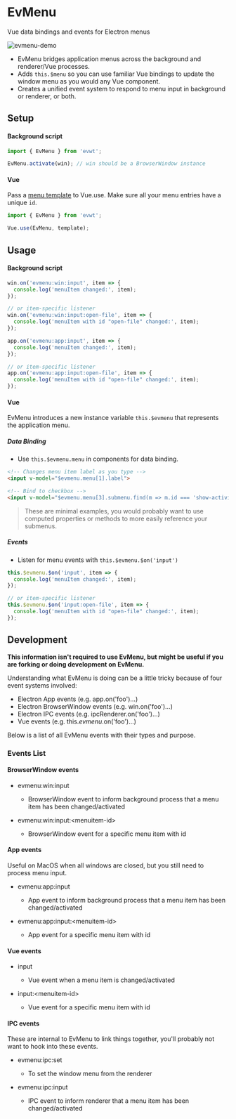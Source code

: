 # EvMenu

Vue data bindings and events for Electron menus

![evmenu-demo](https://user-images.githubusercontent.com/611996/89112631-2654df00-d42b-11ea-8f7a-eec2c9ab4e83.gif)

- EvMenu bridges application menus across the background and renderer/Vue processes.
- Adds `this.$menu` so you can use familiar Vue bindings to update the window menu as you would any Vue component.
- Creates a unified event system to respond to menu input in background or renderer, or both.

## Setup

#### Background script

```js
import { EvMenu } from 'evwt';

EvMenu.activate(win); // win should be a BrowserWindow instance
```

#### Vue

Pass a [menu template](https://www.electronjs.org/docs/api/menu#main-process) to Vue.use. Make sure all your menu entries have a unique `id`.

```js
import { EvMenu } from 'evwt';

Vue.use(EvMenu, template);
```

## Usage

#### Background script

```js
win.on('evmenu:win:input', item => {
  console.log('menuItem changed:', item);
});

// or item-specific listener
win.on('evmenu:win:input:open-file', item => {
  console.log('menuItem with id "open-file" changed:', item);
});
```

```js
app.on('evmenu:app:input', item => {
  console.log('menuItem changed:', item);
});

// or item-specific listener
app.on('evmenu:app:input:open-file', item => {
  console.log('menuItem with id "open-file" changed:', item);
});
```

#### Vue

EvMenu introduces a new instance variable `this.$evmenu` that represents the application menu.

##### Data Binding

* Use `this.$evmenu.menu` in components for data binding.

```html
<!-- Changes menu item label as you type -->
<input v-model="$evmenu.menu[1].label">

<!-- Bind to checkbox -->
<input v-model="$evmenu.menu[3].submenu.find(m => m.id === 'show-activity-bar').checked" type="checkbox">
```

> These are minimal examples, you would probably want to use computed properties or methods to more easily reference your submenus.

##### Events

* Listen for menu events with `this.$evmenu.$on('input')`

```js
this.$evmenu.$on('input', item => {
  console.log('menuItem changed:', item);
});

// or item-specific listener
this.$evmenu.$on('input:open-file', item => {
  console.log('menuItem with id "open-file" changed:', item);
});
```

## Development

**This information isn't required to use EvMenu, but might be useful if you are forking or doing development on EvMenu.**

Understanding what EvMenu is doing can be a little tricky because of four event systems involved:
- Electron App events (e.g. app.on('foo')...)
- Electron BrowserWindow events (e.g. win.on('foo')...)
- Electron IPC events (e.g. ipcRenderer.on('foo')...)
- Vue events (e.g. this.$evmenu.$on('foo')...)

Below is a list of all EvMenu events with their types and purpose.

### Events List

#### BrowserWindow events

* evmenu:win:input
  - BrowserWindow event to inform background process that a menu item has been changed/activated

* evmenu:win:input:\<menuitem-id\>
  - BrowserWindow event for a specific menu item with id

#### App events

Useful on MacOS when all windows are closed, but you still need to process menu input.

* evmenu:app:input
  - App event to inform background process that a menu item has been changed/activated

* evmenu:app:input:\<menuitem-id\>
  - App event for a specific menu item with id

#### Vue events

* input
  - Vue event when a menu item is changed/activated

* input:\<menuitem-id\>
  - Vue event for a specific menu item with id

#### IPC events

These are internal to EvMenu to link things together, you'll probably not want to hook into these events.

* evmenu:ipc:set
  - To set the window menu from the renderer

* evmenu:ipc:input
  - IPC event to inform renderer that a menu item has been changed/activated
